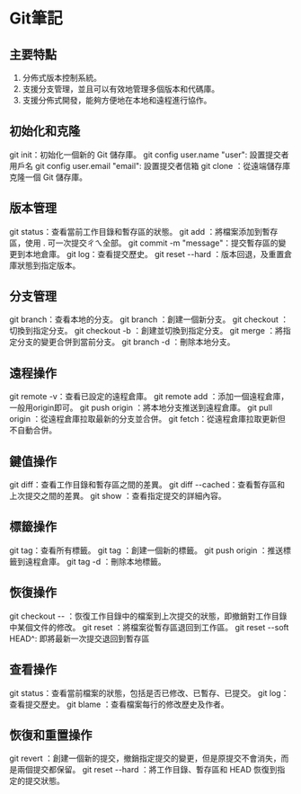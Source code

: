 # Git筆記

## 主要特點
1. 分佈式版本控制系統。
2. 支援分支管理，並且可以有效地管理多個版本和代碼庫。
3. 支援分佈式開發，能夠方便地在本地和遠程進行協作。

## 初始化和克隆
git init：初始化一個新的 Git 儲存庫。
git config user.name "user": 設置提交者用戶名
git config user.email "email": 設置提交者信箱
git clone <url>：從遠端儲存庫克隆一個 Git 儲存庫。

## 版本管理
git status：查看當前工作目錄和暫存區的狀態。
git add <file>：將檔案添加到暫存區，使用 . 可一次提交ㄔㄟ全部。
git commit -m "message"：提交暫存區的變更到本地倉庫。
git log：查看提交歷史。
git reset --hard <commit-id>：版本回退，及重置倉庫狀態到指定版本。

## 分支管理
git branch：查看本地的分支。
git branch <branch-name>：創建一個新分支。
git checkout <branch-name>：切換到指定分支。
git checkout -b <branch-name>：創建並切換到指定分支。
git merge <branch-name>：將指定分支的變更合併到當前分支。
git branch -d <branch-name>：刪除本地分支。

## 遠程操作
git remote -v：查看已設定的遠程倉庫。
git remote add <name> <repository-url>：添加一個遠程倉庫，<name> 一般用origin即可。
git push origin <branch-name>：將本地分支推送到遠程倉庫。
git pull origin <branch-name>：從遠程倉庫拉取最新的分支並合併。
git fetch：從遠程倉庫拉取更新但不自動合併。

## 鍵值操作
git diff：查看工作目錄和暫存區之間的差異。
git diff --cached：查看暫存區和上次提交之間的差異。
git show <commit-id>：查看指定提交的詳細內容。

## 標籤操作
git tag：查看所有標籤。
git tag <tag-name>：創建一個新的標籤。
git push origin <tag-name>：推送標籤到遠程倉庫。
git tag -d <tag-name>：刪除本地標籤。

## 恢復操作
git checkout -- <file>：恢復工作目錄中的檔案到上次提交的狀態，即撤銷對工作目錄中某個文件的修改。
git reset <file>：將檔案從暫存區退回到工作區。
git reset --soft HEAD^: 即將最新一次提交退回到暫存區

## 查看操作
git status：查看當前檔案的狀態，包括是否已修改、已暫存、已提交。
git log：查看提交歷史。
git blame <file>：查看檔案每行的修改歷史及作者。

## 恢復和重置操作
git revert <commit-id>：創建一個新的提交，撤銷指定提交的變更，但是原提交不會消失，而是兩個提交都保留。
git reset --hard <commit-id>：將工作目錄、暫存區和 HEAD 恢復到指定的提交狀態。
